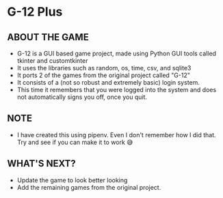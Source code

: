 <h1>G-12 Plus</h1>

<h2>ABOUT THE GAME</h2>
<p>
	<ul>
		<li>G-12 is a GUI based game project, made using Python GUI tools called tkinter and customtkinter</li>
		<li>It uses the libraries such as random, os, time, csv, and sqlite3</li>
		<li>It ports 2 of the games from the original project called "G-12"</li>
		<li>It consists of a (not so robust and extremely basic) login system.</li>
		<li>This time it remembers that you were logged into the system and does not automatically signs you off, once you quit.</li>
    </ul>
</p>

<h2>NOTE</h2>
<p>
	<ul>
		<li>I have created this using pipenv. Even I don't remember how I did that. Try and see if you can make it to work 😅</li>
	</ul>
</p>

<h2>WHAT'S NEXT?</h2>
<p>
	<ul>
		<li>Update the game to look better looking</li>
		<li>Add the remaining games from the original project.</li>
	</ul>
</p>
